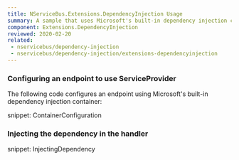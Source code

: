```yaml
---
title: NServiceBus.Extensions.DependencyInjection Usage
summary: A sample that uses Microsoft's built-in dependency injection container
component: Extensions.DependencyInjection
reviewed: 2020-02-20
related:
 - nservicebus/dependency-injection
 - nservicebus/dependency-injection/extensions-dependencyinjection
---
```


### Configuring an endpoint to use ServiceProvider

The following code configures an endpoint using Microsoft's built-in dependency injection container:

snippet: ContainerConfiguration


### Injecting the dependency in the handler

snippet: InjectingDependency